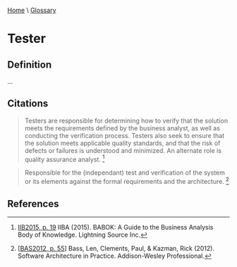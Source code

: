 [Home](../../index.html) \ [Glossary](glossary.html)

# Tester

## Definition

...  

## Citations

> Testers are responsible for determining how to verify that the solution meets the requirements defined by the business analyst, as well as conducting the
verification process. Testers also seek to ensure that the solution meets applicable quality standards, and that the risk of defects or failures is understood and
minimized. An alternate role is quality assurance analyst. [^1]  

> Responsible for the (independant) test and verification of the system or its elements against the formal requirements and the architecture. [^2]

## References

[^1]: [IIB2015, p. 19](../references/books/Babok-A-Guide-to-the-Business-Analysis-Body-of-Knowledge.html) IIBA (2015). BABOK: A Guide to the Business Analysis Body of Knowledge. Lightning Source Inc.

[^2]: [[BAS2012, p. 55](../references/books/Software-Architecture-in-Practice.html)] Bass, Len, Clements, Paul, & Kazman, Rick (2012). Software Architecture in Practice. Addison-Wesley Professional.
